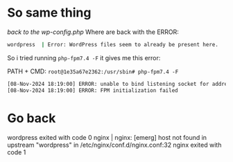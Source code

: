 # So same thing
*back to the wp-config.php*
Where are back with the ERROR: 

```sh
wordpress  | Error: WordPress files seem to already be present here.
```

So i tried running `php-fpm7.4 -F` it gives me this error:

PATH + CMD: `root@1e35a67e2362:/usr/sbin# php-fpm7.4 -F`
```sh
[08-Nov-2024 18:19:00] ERROR: unable to bind listening socket for address '0.0.0.0:9000': Address already in use (98)
[08-Nov-2024 18:19:00] ERROR: FPM initialization failed
```

# Go back
wordpress exited with code 0
nginx      | nginx: [emerg] host not found in upstream "wordpress" in /etc/nginx/conf.d/nginx.conf:32
nginx exited with code 1
